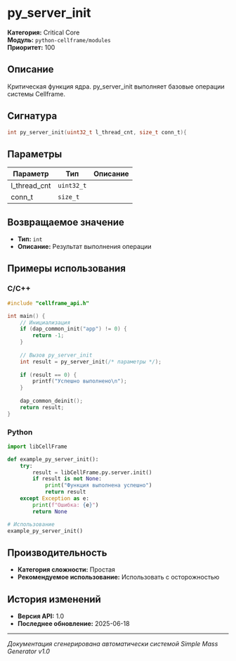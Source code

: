 # py_server_init

**Категория:** Critical Core  
**Модуль:** `python-cellframe/modules`  
**Приоритет:** 100

## Описание
Критическая функция ядра. py_server_init выполняет базовые операции системы Cellframe.

## Сигнатура
```c
int py_server_init(uint32_t l_thread_cnt, size_t conn_t){
```

## Параметры
| Параметр | Тип | Описание |
|----------|-----|----------|
| l_thread_cnt | `uint32_t` |  |
| conn_t | `size_t` |  |


## Возвращаемое значение
- **Тип:** `int`
- **Описание:** Результат выполнения операции

## Примеры использования

### C/C++
```c
#include "cellframe_api.h"

int main() {
    // Инициализация
    if (dap_common_init("app") != 0) {
        return -1;
    }
    
    // Вызов py_server_init
    int result = py_server_init(/* параметры */);
    
    if (result == 0) {
        printf("Успешно выполнено\n");
    }
    
    dap_common_deinit();
    return result;
}
```

### Python
```python
import libCellFrame

def example_py_server_init():
    try:
        result = libCellFrame.py.server.init()
        if result is not None:
            print("Функция выполнена успешно")
            return result
    except Exception as e:
        print(f"Ошибка: {e}")
        return None

# Использование
example_py_server_init()
```

## Производительность
- **Категория сложности:** Простая
- **Рекомендуемое использование:** Использовать с осторожностью

## История изменений
- **Версия API:** 1.0
- **Последнее обновление:** 2025-06-18

---
*Документация сгенерирована автоматически системой Simple Mass Generator v1.0*
